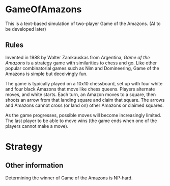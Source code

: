 # GameOfAmazons

This is a text-based simulation of two-player Game of the Amazons. 
(AI to be developed later)

## Rules 

Invented in 1988 by Walter Zamkauskas from Argentina, *Game of the Amazons* is a strategy game with similarities to chess and go. Like other popular combinatorial games such as Nim and Domineering, Game of the Amazons is simple but deceivingly fun.

The game is typically played on a 10x10 chessboard, set up with four white and four black Amazons that move like chess queens. Players alternate moves, and white starts. Each turn, an Amazon moves to a square, then shoots an arrow from that landing square and claim that square. The arrows and Amazons cannot cross (or land on) other Amazons or claimed squares. 

As the game progresses, possible moves will become increasingly limited. The last player to be able to move wins (the game ends when one of the players cannot make a move).

# Strategy

## Other information

Determining the winner of Game of the Amazons is NP-hard. 
